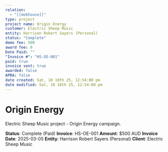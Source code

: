 ```yaml
---
relation:
  - "[[mokhouse]]"
type: project
project name: Origin Energy
customer: Electric Sheep Music
entity: Harrison Robert Sayers (Personal)
status: "Complete"
demo fee: 500
award fee: 0
Date Paid: ""
"Invoice #": "HS-OE-001"
paid: true
invoice sent: true
awarded: false
APRA: false
date created: Sat, 10 18th 25, 12:54:00 pm
date modified: Sat, 10 18th 25, 12:54:00 pm
---
```


# Origin Energy

Electric Sheep Music project - Origin Energy campaign.

**Status**: Complete (Paid)
**Invoice**: HS-OE-001
**Amount**: $500 AUD
**Invoice Date**: 2025-03-05
**Entity**: Harrison Robert Sayers (Personal)
**Client**: Electric Sheep Music
